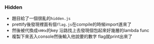 ### Hidden
- 題目給了一個很亂的`hidden.js`
- prettify後發現裡面有個`flag.js`在compile的時候import進來了
- 然後被代換成`nHHx`的key 沿路找上去發現個包起來好幾層的lambda func
- 複製下來丟入console然後輸入他說要的數字 flag就print出來了